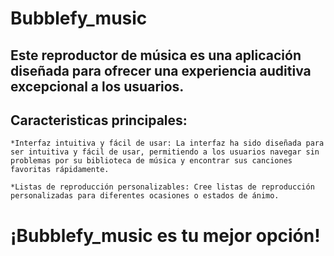 # Bubblefy_music 

## Este reproductor de música es una aplicación diseñada para ofrecer una experiencia auditiva excepcional a los usuarios.

## Caracteristicas principales:
    *Interfaz intuitiva y fácil de usar: La interfaz ha sido diseñada para ser intuitiva y fácil de usar, permitiendo a los usuarios navegar sin problemas por su biblioteca de música y encontrar sus canciones favoritas rápidamente.

    *Listas de reproducción personalizables: Cree listas de reproducción personalizadas para diferentes ocasiones o estados de ánimo.


# ¡Bubblefy_music es tu mejor opción!